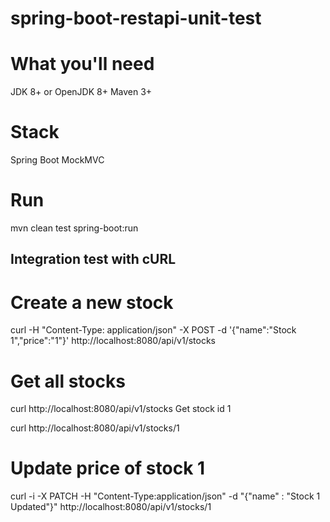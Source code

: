# spring-boot-restapi-unit-test

# What you'll need
JDK 8+ or OpenJDK 8+
Maven 3+

# Stack
Spring Boot
MockMVC

# Run
mvn clean test spring-boot:run

## Integration test with cURL
# Create a new stock

curl -H "Content-Type: application/json" -X POST -d '{"name":"Stock 1","price":"1"}' http://localhost:8080/api/v1/stocks
# Get all stocks

curl http://localhost:8080/api/v1/stocks
Get stock id 1

curl http://localhost:8080/api/v1/stocks/1
# Update price of stock 1

curl -i -X PATCH -H "Content-Type:application/json" -d "{\"name\" : \"Stock 1 Updated\"}" http://localhost:8080/api/v1/stocks/1
